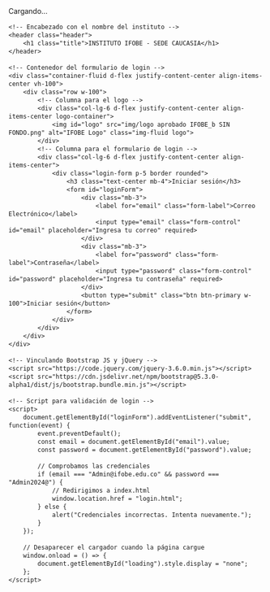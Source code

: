 <html lang="es">
<head>
    <meta charset="UTF-8">
    <meta name="viewport" content="width=device-width, initial-scale=1.0">
    <title>Login - IFOBE</title>
    <!-- Vinculando Bootstrap 5 -->
    <link href="https://cdn.jsdelivr.net/npm/bootstrap@5.3.0-alpha1/dist/css/bootstrap.min.css" rel="stylesheet">
    <!-- Vinculando el archivo de CSS personalizado -->
    <link rel="stylesheet" href="stylos.css">
</head>
<body>
    <!-- Pantalla de carga -->
    <div id="loading" class="loading-screen">
        <div class="spinner-border text-primary" role="status">
            <span class="visually-hidden">Cargando...</span>
        </div>
    </div>

    <!-- Encabezado con el nombre del instituto -->
    <header class="header">
        <h1 class="title">INSTITUTO IFOBE - SEDE CAUCASIA</h1>
    </header>

    <!-- Contenedor del formulario de login -->
    <div class="container-fluid d-flex justify-content-center align-items-center vh-100">
        <div class="row w-100">
            <!-- Columna para el logo -->
            <div class="col-lg-6 d-flex justify-content-center align-items-center logo-container">
                <img id="logo" src="img/logo aprobado IFOBE_b SIN FONDO.png" alt="IFOBE Logo" class="img-fluid logo">
            </div>
            <!-- Columna para el formulario de login -->
            <div class="col-lg-6 d-flex justify-content-center align-items-center">
                <div class="login-form p-5 border rounded">
                    <h3 class="text-center mb-4">Iniciar sesión</h3>
                    <form id="loginForm">
                        <div class="mb-3">
                            <label for="email" class="form-label">Correo Electrónico</label>
                            <input type="email" class="form-control" id="email" placeholder="Ingresa tu correo" required>
                        </div>
                        <div class="mb-3">
                            <label for="password" class="form-label">Contraseña</label>
                            <input type="password" class="form-control" id="password" placeholder="Ingresa tu contraseña" required>
                        </div>
                        <button type="submit" class="btn btn-primary w-100">Iniciar sesión</button>
                    </form>
                </div>
            </div>
        </div>
    </div>

    <!-- Vinculando Bootstrap JS y jQuery -->
    <script src="https://code.jquery.com/jquery-3.6.0.min.js"></script>
    <script src="https://cdn.jsdelivr.net/npm/bootstrap@5.3.0-alpha1/dist/js/bootstrap.bundle.min.js"></script>

    <!-- Script para validación de login -->
    <script>
        document.getElementById("loginForm").addEventListener("submit", function(event) {
            event.preventDefault();
            const email = document.getElementById("email").value;
            const password = document.getElementById("password").value;

            // Comprobamos las credenciales
            if (email === "Admin@ifobe.edu.co" && password === "Admin2024@") {
                // Redirigimos a index.html
                window.location.href = "login.html";
            } else {
                alert("Credenciales incorrectas. Intenta nuevamente.");
            }
        });

        // Desaparecer el cargador cuando la página cargue
        window.onload = () => {
            document.getElementById("loading").style.display = "none";
        };
    </script>
</body>
</html>
